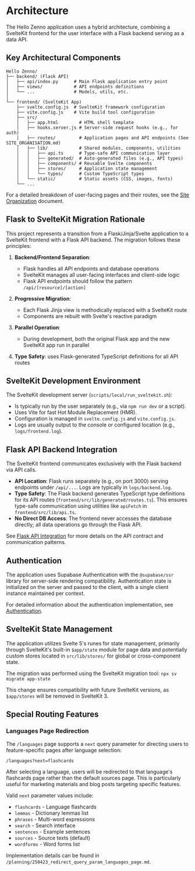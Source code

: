 # Architecture

The Hello Zenno application uses a hybrid architecture, combining a SvelteKit frontend for the user interface with a Flask backend serving as a data API.

## Key Architectural Components

```
Hello Zenno/
├── backend/ (Flask API)
│   ├── api/index.py      # Main Flask application entry point
│   ├── views/            # API endpoints definitions
│   └── ...               # Models, utils, etc.
│
└── frontend/ (SvelteKit App)
    ├── svelte.config.js  # SvelteKit framework configuration
    ├── vite.config.js    # Vite build tool configuration
    ├── src/
    │   ├── app.html        # HTML shell template
    │   ├── hooks.server.js # Server-side request hooks (e.g., for auth)
    │   ├── routes/         # Application pages and API endpoints (See SITE_ORGANISATION.md)
    │   ├── lib/            # Shared modules, components, utilities
    │   │   ├── api.ts      # Type-safe API communication layer
    │   │   ├── generated/  # Auto-generated files (e.g., API types)
    │   │   ├── components/ # Reusable Svelte components
    │   │   ├── stores/     # Application state management
    │   │   └── types/      # Custom TypeScript types
    │   └── static/         # Static assets (CSS, images, fonts)
    └── ...
```

For a detailed breakdown of user-facing pages and their routes, see the [Site Organization](./SITE_ORGANISATION.md) document.

## Flask to SvelteKit Migration Rationale

This project represents a transition from a Flask/Jinja/Svelte application to a SvelteKit frontend with a Flask API backend. The migration follows these principles:

1. **Backend/Frontend Separation**: 
   - Flask handles all API endpoints and database operations
   - SvelteKit manages all user-facing interfaces and client-side logic
   - Flask API endpoints should follow the pattern `/api/[resource]/[action]`

3. **Progressive Migration**:
   - Each Flask Jinja view is methodically replaced with a SvelteKit route
   - Components are rebuilt with Svelte's reactive paradigm

4. **Parallel Operation**:
   - During development, both the original Flask app and the new SvelteKit app run in parallel

5. **Type Safety**: uses Flask-generated TypeScript definitions for all API routes

## SvelteKit Development Environment

The SvelteKit development server (`scripts/local/run_sveltekit.sh`):
- Is typically run by the user separately (e.g., via `npm run dev` or a script).
- Uses Vite for fast Hot Module Replacement (HMR).
- Configuration is managed in `svelte.config.js` and `vite.config.js`.
- Logs are usually output to the console or configured location (e.g., `logs/frontend.log`).

## Flask API Backend Integration

The SvelteKit frontend communicates exclusively with the Flask backend via API calls.

- **API Location**: Flask runs separately (e.g., on port 3000) serving endpoints under `/api/...`. Logs are typically in `logs/backend.log`.
- **Type Safety**: The Flask backend generates TypeScript type definitions for its API routes (`frontend/src/lib/generated/routes.ts`). This ensures type-safe communication using utilities like `apiFetch` in `frontend/src/lib/api.ts`.
- **No Direct DB Access**: The frontend never accesses the database directly; all data operations go through the Flask API.

See [Flask API Integration](./BACKEND_FLASK_API_INTEGRATION.md) for more details on the API contract and communication patterns.

## Authentication

The application uses Supabase Authentication with the `@supabase/ssr` library for server-side rendering compatibility. Authentication state is initialized on the server and passed to the client, with a single client instance maintained per context.

For detailed information about the authentication implementation, see [Authentication](./AUTH.md).

## SvelteKit State Management

The application utilizes Svelte 5's runes for state management, primarily through SvelteKit's built-in `$app/state` module for page data and potentially custom stores located in `src/lib/stores/` for global or cross-component state.

The migration was performed using the SvelteKit migration tool: `npx sv migrate app-state`

This change ensures compatibility with future SvelteKit versions, as `$app/stores` will be removed in SvelteKit 3.

## Special Routing Features

### Languages Page Redirection

The `/languages` page supports a `next` query parameter for directing users to feature-specific pages after language selection:

```
/languages?next=flashcards
```

After selecting a language, users will be redirected to that language's flashcards page rather than the default sources page. This is particularly useful for marketing materials and blog posts targeting specific features.

Valid `next` parameter values include:
- `flashcards` - Language flashcards
- `lemmas` - Dictionary lemmas list
- `phrases` - Multi-word expressions
- `search` - Search interface
- `sentences` - Example sentences
- `sources` - Source texts (default)
- `wordforms` - Word forms list

Implementation details can be found in `/planning/250423_redirect_query_param_languages_page.md`.


